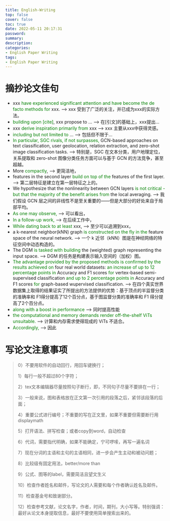 ```yaml
---
title: English-Writing
top: false
cover: false
toc: true
date: 2022-05-11 20:17:31
password:
summary:
description:
categories:
- English Paper Writing
tags:
- English Paper Writing
---
```


# 摘抄论文佳句

- xxx <font color=green>have experienced significant attention and have become the de facto methods for</font> xxx. --> xxx 受到了广泛的关注，并已成为xxx的实际方法。
- <font color=green>building upon [cite]</font>, xxx propose to ... --> 在[引文]的基础上，xxx提出...
- xxx <font color=green>derive inspiration primarily from</font> xxx --> xxx 主要从xxx中获得灵感。
- <font color=green>including but not limited to</font> ... --> 包括但不限于...
- <font color=green>In particular, SGC rivals, if not surpasses,</font> GCN-based approaches on text classification, user geolocation, relation extraction, and zero-shot image classification tasks. --> 特别是，SGC 在文本分类，用户地理定位，关系提取和 zero-shot 图像分类任务方面可以与基于 GCN 的方法竞争，甚至超越。
- More <font color=green>compactly</font>, --> 更简洁地，
- features in the second layer <font color=green>build on top of the</font> features of the first layer. --> 第二层特征是建立在第一层特征之上的。
- We hypothesize that the nonlinearity between GCN layers <font color=green>is not critical - but that the majority of the benefit arises from</font> the local averaging. --> 我们假设 GCN 层之间的非线性不是至关重要的——但是大部分的好处来自于局部平均。
- <font color=green>As one may observe, </font>--> 可以看出，
- <font color=green>In a follow-up work, </font> --> 在后续工作中，
- <font color=green>While dating back to at least </font> xxx, --> 至少可以追溯到xxx，
- a k-nearest neighbor(kNN) graph <font color=green>is constructed on the fly in the</font> feature space of the neural network. --> 一个 k 近邻（kNN）图是在神经网络的特征空间中动态构造的。
- The DGM <font color=green>is tasked with building</font> the (weighted) graph representing the input space. --> DGM 的任务是构建表示输入空间的（加权）图。
- <font color=green>The advantage provided by the proposed methods is confirmed by the results achieved on</font> four real world datasets: <font color=green>an increase of up to 12 percentage points in</font> Accuracy and F1 scores <font color=green>for</font> vertex-based semi-supervised classification <font color=green> and up to 2 percentage points in</font> Accuracy and F1 scores <font color=green>for</font> graph-based wupervised classification. --> 在四个真实世界数据集上取得的结果证实了所提出的方法提供的优势：基于顶点的半监督分类的准确率和 F1得分提高了12个百分点，基于图监督分类的准确率和 F1 得分提高了2个百分点。
- <font color = green>along with a boost in performance</font> --> 同时提高性能
- <font color = green>the computational and memory demands render off-the-shelf ViTs unsuitable.</font> --> 计算和内存需求使得现成的 ViTs 不适合。
- <font color = green> Accordingly, </font> --> 因此











# 写论文注意事项

> 0）不要用软件的自动回行，用回车键换行；
>
> 1）每行一般不超过80个字符；
>
> 2）tex文本编辑器尽量按照句子断行，即，不同句子尽量不要排在一行；
>
> 3）一般来说，图和表格放在正文第一次引用的段落之后，紧邻该段落的后面；
>
> 4）重要公式进行编号；不重要的写在正文里，如果不重要但需要断行用displaymath
>
> 5）打开语法、拼写检查；或者copy到word，自动检查
>
> 6）代词，需要指代明确，如果不能确定，宁可啰嗦，再写一遍名词
>
> 7）现在分词的主语和主句的主语相同，进一步会产生主动和被动问题；
>
> 8）比较级有固定用法，better/more than
>
> 9）公式、图等的label，需要简洁且望文生义
>
> 10）检查作者姓名和邮件，写论文的人需要和每个作者确认姓名及邮件。
>
> 11）检查基金号和致谢部分。
>
> 12）检查参考文献，论文名字，作者，时间，期刊，大小写等。特别强调：最好从论文本身提取信息，最好不要使用简单搜索出来的。





























